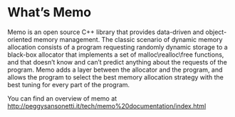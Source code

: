 # What’s Memo #
Memo is an open source C++ library that provides data-driven and object-oriented memory management.
The classic scenario of dynamic memory allocation consists of a program requesting randomly dynamic storage to a black-box allocator that implements a set of malloc\realloc\free functions, and that doesn’t know and can’t predict anything about the requests of the program.
Memo adds a layer between the allocator and the program, and allows the program to select the best memory allocation strategy with the best tuning for every part of the program.

You can find an overview of memo at
http://peggysansonetti.it/tech/memo%20documentation/index.html